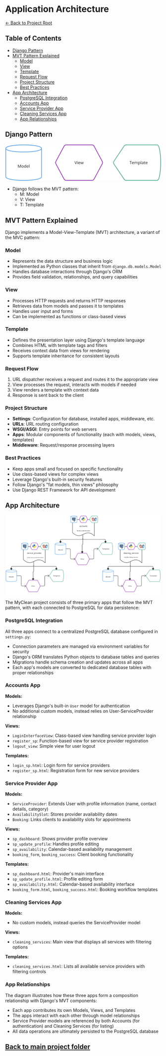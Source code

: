 # Application Architecture

[← Back to Project Root](../)

## Table of Contents
- [Django Pattern](#django-pattern)
- [MVT Pattern Explained](#mvt-pattern-explained)
  - [Model](#model)
  - [View](#view)
  - [Template](#template)
  - [Request Flow](#request-flow)
  - [Project Structure](#project-structure)
  - [Best Practices](#best-practices)
- [App Architecture](#app-architecture)
  - [PostgreSQL Integration](#postgresql-integration)
  - [Accounts App](#accounts-app)
  - [Service Provider App](#service-provider-app)
  - [Cleaning Services App](#cleaning-services-app)
  - [App Relationships](#app-relationships)

## Django Pattern
![Django Pattern Diagram](/documentations/screenshots/django-pattern.png)
- Django follows the MVT pattern:
    - M: Model
    - V: View
    - T: Template

## MVT Pattern Explained
Django implements a Model-View-Template (MVT) architecture, a variant of the MVC pattern:

### Model
- Represents the data structure and business logic
- Implemented as Python classes that inherit from `django.db.models.Model`
- Handles database interactions through Django's ORM
- Provides field validation, relationships, and query capabilities

### View
- Processes HTTP requests and returns HTTP responses
- Retrieves data from models and passes it to templates
- Handles user input and forms
- Can be implemented as functions or class-based views

### Template
- Defines the presentation layer using Django's template language
- Combines HTML with template tags and filters
- Receives context data from views for rendering
- Supports template inheritance for consistent layouts

### Request Flow
1. URL dispatcher receives a request and routes it to the appropriate view
2. View processes the request, interacts with models if needed
3. View renders a template with context data
4. Response is sent back to the client

### Project Structure
- **Settings**: Configuration for database, installed apps, middleware, etc.
- **URLs**: URL routing configuration
- **WSGI/ASGI**: Entry points for web servers
- **Apps**: Modular components of functionality (each with models, views, templates)
- **Middleware**: Request/response processing layers

### Best Practices
- Keep apps small and focused on specific functionality
- Use class-based views for complex views
- Leverage Django's built-in security features
- Follow Django's "fat models, thin views" philosophy
- Use Django REST Framework for API development

## App Architecture
![Applications Architecture Diagram](/documentations/screenshots/apps-architecture.png)

The MyClean project consists of three primary apps that follow the MVT pattern, with each connected to PostgreSQL for data persistence:

### PostgreSQL Integration
All three apps connect to a centralized PostgreSQL database configured in `settings.py`:
- Connection parameters are managed via environment variables for security
- Django's ORM translates Python objects to database tables and queries
- Migrations handle schema creation and updates across all apps
- Each app's models are converted to dedicated database tables with proper relationships

### Accounts App
**Models:**
- Leverages Django's built-in `User` model for authentication
- No additional custom models, instead relies on User-ServiceProvider relationship

**Views:**
- `LoginInterfaceView`: Class-based view handling service provider login
- `register_sp`: Function-based view for service provider registration
- `logout_view`: Simple view for user logout

**Templates:**
- `login_sp.html`: Login form for service providers
- `register_sp.html`: Registration form for new service providers

### Service Provider App
**Models:**
- `ServiceProvider`: Extends User with profile information (name, contact details, category)
- `AvailabilitySlot`: Stores provider availability dates
- `Booking`: Links clients to availability slots for appointments

**Views:**
- `sp_dashboard`: Shows provider profile overview
- `sp_update_profile`: Handles profile editing
- `sp_availability`: Calendar-based availability management
- `booking_form`, `booking_success`: Client booking functionality

**Templates:**
- `sp_dashboard.html`: Provider's main interface
- `sp_update_profile.html`: Profile editing form
- `sp_availability.html`: Calendar-based availability interface
- `booking_form.html`, `booking_success.html`: Booking workflow templates

### Cleaning Services App
**Models:**
- No custom models, instead queries the ServiceProvider model

**Views:**
- `cleaning_services`: Main view that displays all services with filtering options

**Templates:**
- `cleaning_services.html`: Lists all available service providers with filtering controls

### App Relationships
The diagram illustrates how these three apps form a composition relationship with Django's MVT components:
- Each app contributes its own Models, Views, and Templates
- The apps interact with each other through model relationships
- Service Provider models are referenced by both Accounts (for authentication) and Cleaning Services (for listing)
- All data operations are ultimately persisted to the PostgreSQL database

## [Back to main project folder](../)